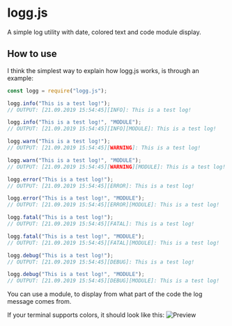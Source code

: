 # logg.js
A simple log utility with date, colored text and code module display.

## How to use
I think the simplest way to explain how logg.js works, is through an example:
```javascript
const logg = require("logg.js");

logg.info("This is a test log!");
// OUTPUT: [21.09.2019 15:54:45][INFO]: This is a test log!

logg.info("This is a test log!", "MODULE");
// OUTPUT: [21.09.2019 15:54:45][INFO][MODULE]: This is a test log!

logg.warn("This is a test log!");
// OUTPUT: [21.09.2019 15:54:45][WARNING]: This is a test log!

logg.warn("This is a test log!", "MODULE");
// OUTPUT: [21.09.2019 15:54:45][WARNING][MODULE]: This is a test log!

logg.error("This is a test log!");
// OUTPUT: [21.09.2019 15:54:45][ERROR]: This is a test log!

logg.error("This is a test log!", "MODULE");
// OUTPUT: [21.09.2019 15:54:45][ERROR][MODULE]: This is a test log!

logg.fatal("This is a test log!");
// OUTPUT: [21.09.2019 15:54:45][FATAL]: This is a test log!

logg.fatal("This is a test log!", "MODULE");
// OUTPUT: [21.09.2019 15:54:45][FATAL][MODULE]: This is a test log!

logg.debug("This is a test log!");
// OUTPUT: [21.09.2019 15:54:45][DEBUG]: This is a test log!

logg.debug("This is a test log!", "MODULE");
// OUTPUT: [21.09.2019 15:54:45][DEBUG][MODULE]: This is a test log!
```
You can use a module, to display from what part of the code the log message comes from.

If your terminal supports colors, it should look like this:
![Preview](https://crugg.de/cdn/logg.js/assets/preview.png)
